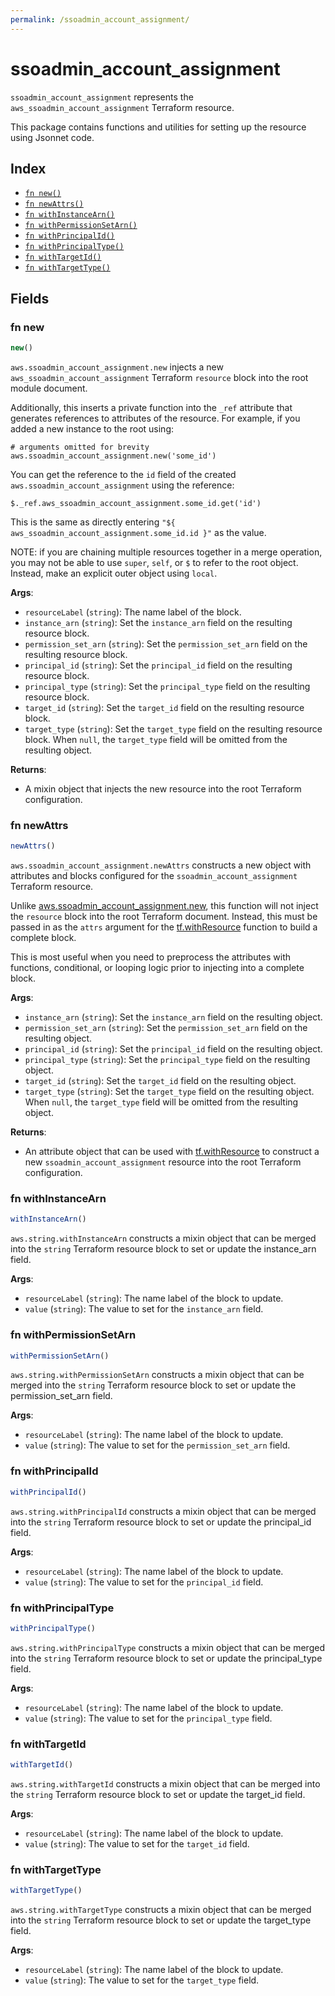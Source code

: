 ```yaml
---
permalink: /ssoadmin_account_assignment/
---
```


# ssoadmin_account_assignment

`ssoadmin_account_assignment` represents the `aws_ssoadmin_account_assignment` Terraform resource.



This package contains functions and utilities for setting up the resource using Jsonnet code.


## Index

* [`fn new()`](#fn-new)
* [`fn newAttrs()`](#fn-newattrs)
* [`fn withInstanceArn()`](#fn-withinstancearn)
* [`fn withPermissionSetArn()`](#fn-withpermissionsetarn)
* [`fn withPrincipalId()`](#fn-withprincipalid)
* [`fn withPrincipalType()`](#fn-withprincipaltype)
* [`fn withTargetId()`](#fn-withtargetid)
* [`fn withTargetType()`](#fn-withtargettype)

## Fields

### fn new

```ts
new()
```


`aws.ssoadmin_account_assignment.new` injects a new `aws_ssoadmin_account_assignment` Terraform `resource`
block into the root module document.

Additionally, this inserts a private function into the `_ref` attribute that generates references to attributes of the
resource. For example, if you added a new instance to the root using:

    # arguments omitted for brevity
    aws.ssoadmin_account_assignment.new('some_id')

You can get the reference to the `id` field of the created `aws.ssoadmin_account_assignment` using the reference:

    $._ref.aws_ssoadmin_account_assignment.some_id.get('id')

This is the same as directly entering `"${ aws_ssoadmin_account_assignment.some_id.id }"` as the value.

NOTE: if you are chaining multiple resources together in a merge operation, you may not be able to use `super`, `self`,
or `$` to refer to the root object. Instead, make an explicit outer object using `local`.

**Args**:
  - `resourceLabel` (`string`): The name label of the block.
  - `instance_arn` (`string`): Set the `instance_arn` field on the resulting resource block.
  - `permission_set_arn` (`string`): Set the `permission_set_arn` field on the resulting resource block.
  - `principal_id` (`string`): Set the `principal_id` field on the resulting resource block.
  - `principal_type` (`string`): Set the `principal_type` field on the resulting resource block.
  - `target_id` (`string`): Set the `target_id` field on the resulting resource block.
  - `target_type` (`string`): Set the `target_type` field on the resulting resource block. When `null`, the `target_type` field will be omitted from the resulting object.

**Returns**:
- A mixin object that injects the new resource into the root Terraform configuration.


### fn newAttrs

```ts
newAttrs()
```


`aws.ssoadmin_account_assignment.newAttrs` constructs a new object with attributes and blocks configured for the `ssoadmin_account_assignment`
Terraform resource.

Unlike [aws.ssoadmin_account_assignment.new](#fn-new), this function will not inject the `resource`
block into the root Terraform document. Instead, this must be passed in as the `attrs` argument for the
[tf.withResource](https://github.com/tf-libsonnet/core/tree/main/docs#fn-withresource) function to build a complete block.

This is most useful when you need to preprocess the attributes with functions, conditional, or looping logic prior to
injecting into a complete block.

**Args**:
  - `instance_arn` (`string`): Set the `instance_arn` field on the resulting object.
  - `permission_set_arn` (`string`): Set the `permission_set_arn` field on the resulting object.
  - `principal_id` (`string`): Set the `principal_id` field on the resulting object.
  - `principal_type` (`string`): Set the `principal_type` field on the resulting object.
  - `target_id` (`string`): Set the `target_id` field on the resulting object.
  - `target_type` (`string`): Set the `target_type` field on the resulting object. When `null`, the `target_type` field will be omitted from the resulting object.

**Returns**:
  - An attribute object that can be used with [tf.withResource](https://github.com/tf-libsonnet/core/tree/main/docs#fn-withresource) to construct a new `ssoadmin_account_assignment` resource into the root Terraform configuration.


### fn withInstanceArn

```ts
withInstanceArn()
```

`aws.string.withInstanceArn` constructs a mixin object that can be merged into the `string`
Terraform resource block to set or update the instance_arn field.



**Args**:
  - `resourceLabel` (`string`): The name label of the block to update.
  - `value` (`string`): The value to set for the `instance_arn` field.


### fn withPermissionSetArn

```ts
withPermissionSetArn()
```

`aws.string.withPermissionSetArn` constructs a mixin object that can be merged into the `string`
Terraform resource block to set or update the permission_set_arn field.



**Args**:
  - `resourceLabel` (`string`): The name label of the block to update.
  - `value` (`string`): The value to set for the `permission_set_arn` field.


### fn withPrincipalId

```ts
withPrincipalId()
```

`aws.string.withPrincipalId` constructs a mixin object that can be merged into the `string`
Terraform resource block to set or update the principal_id field.



**Args**:
  - `resourceLabel` (`string`): The name label of the block to update.
  - `value` (`string`): The value to set for the `principal_id` field.


### fn withPrincipalType

```ts
withPrincipalType()
```

`aws.string.withPrincipalType` constructs a mixin object that can be merged into the `string`
Terraform resource block to set or update the principal_type field.



**Args**:
  - `resourceLabel` (`string`): The name label of the block to update.
  - `value` (`string`): The value to set for the `principal_type` field.


### fn withTargetId

```ts
withTargetId()
```

`aws.string.withTargetId` constructs a mixin object that can be merged into the `string`
Terraform resource block to set or update the target_id field.



**Args**:
  - `resourceLabel` (`string`): The name label of the block to update.
  - `value` (`string`): The value to set for the `target_id` field.


### fn withTargetType

```ts
withTargetType()
```

`aws.string.withTargetType` constructs a mixin object that can be merged into the `string`
Terraform resource block to set or update the target_type field.



**Args**:
  - `resourceLabel` (`string`): The name label of the block to update.
  - `value` (`string`): The value to set for the `target_type` field.
